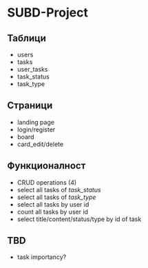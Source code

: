 # SUBD-Project

## Таблици
* users
* tasks
* user_tasks
* task_status
* task_type

## Страници
* landing page
* login/register
* board
* card_edit/delete

## Функционалност
* CRUD operations (4)
* select all tasks of *task_status*
* select all tasks of *task_type*
* select all tasks by user id
* count all tasks by user id
* select title/content/status/type by id of task

## TBD
* task importancy?
